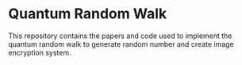 # Quantum Random Walk
This repository contains the papers and code used to implement the quantum random walk to generate random number and create image encryption system.

